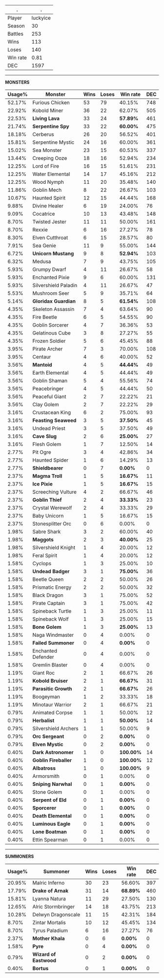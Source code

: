 .|.
|-|-
Player|luckyice
Season|30
Battles|253
Wins|113
Loses|140
Win rate|0.81
DEC|1597

---
**MONSTERS**

Usage%|Monster|Wins|Loses|Win rate|DEC|
-|-|-|-|-|-|
52.17%|Furious Chicken|53|79|40.15%|748|
22.92%|Kobold Miner|36|22|62.07%|505|
22.53%|**Living Lava**|33|24|**57.89%**|461|
21.74%|**Serpentine Spy**|33|22|**60.00%**|475|
18.18%|Cerberus|26|20|56.52%|401|
15.81%|Serpentine Mystic|24|16|60.00%|361|
15.02%|Sea Monster|23|15|60.53%|337|
13.44%|Creeping Ooze|18|16|52.94%|234|
12.25%|Lord of Fire|16|15|51.61%|231|
12.25%|Water Elemental|14|17|45.16%|212|
12.25%|Wood Nymph|11|20|35.48%|140|
11.86%|Goblin Mech|8|22|26.67%|103|
10.67%|Haunted Spirit|12|15|44.44%|168|
9.88%|Divine Healer|6|19|24.00%|76|
9.09%|Cocatrice|10|13|43.48%|148|
8.70%|Twisted Jester|11|11|50.00%|161|
8.70%|Rexxie|6|16|27.27%|78|
8.30%|Elven Cutthroat|6|15|28.57%|80|
7.91%|Sea Genie|11|9|55.00%|144|
6.72%|**Unicorn Mustang**|9|8|**52.94%**|103|
6.32%|Medusa|7|9|43.75%|105|
5.93%|Grumpy Dwarf|4|11|26.67%|58|
5.93%|Enchanted Pixie|9|6|60.00%|131|
5.93%|Silvershield Paladin|4|11|26.67%|47|
5.53%|Mushroom Seer|5|9|35.71%|64|
5.14%|**Gloridax Guardian**|8|5|**61.54%**|108|
4.35%|Skeleton Assassin|7|4|63.64%|90|
4.35%|Fire Beetle|6|5|54.55%|90|
4.35%|Goblin Sorcerer|4|7|36.36%|53|
4.35%|Gelatinous Cube|3|8|27.27%|55|
4.35%|Frozen Soldier|5|6|45.45%|88|
3.95%|Pirate Archer|7|3|70.00%|108|
3.95%|Centaur|4|6|40.00%|52|
3.56%|**Mantoid**|4|5|**44.44%**|49|
3.56%|Earth Elemental|4|5|44.44%|49|
3.56%|Goblin Shaman|5|4|55.56%|74|
3.56%|Peacebringer|4|5|44.44%|50|
3.56%|Peaceful Giant|2|7|22.22%|21|
3.56%|Clay Golem|2|7|22.22%|29|
3.16%|Crustacean King|6|2|75.00%|93|
3.16%|**Feasting Seaweed**|3|5|**37.50%**|45|
3.16%|Undead Priest|3|5|37.50%|49|
3.16%|**Cave Slug**|2|6|**25.00%**|27|
3.16%|Flesh Golem|1|7|12.50%|14|
2.77%|Pit Ogre|3|4|42.86%|34|
2.77%|Haunted Spider|1|6|14.29%|13|
2.77%|**Shieldbearer**|0|7|**0.00%**|0|
2.37%|**Magma Troll**|1|5|**16.67%**|11|
2.37%|**Ice Pixie**|1|5|**16.67%**|15|
2.37%|Screeching Vulture|4|2|66.67%|46|
2.37%|**Goblin Thief**|2|4|**33.33%**|23|
2.37%|Crystal Werewolf|2|4|33.33%|29|
2.37%|Baby Unicorn|1|5|16.67%|15|
2.37%|Stonesplitter Orc|0|6|0.00%|0|
1.98%|Sabre Shark|3|2|60.00%|40|
1.98%|**Maggots**|2|3|**40.00%**|25|
1.98%|Silvershield Knight|1|4|20.00%|12|
1.98%|Feral Spirit|1|4|20.00%|12|
1.58%|Cyclops|1|3|25.00%|10|
1.58%|**Undead Badger**|3|1|**75.00%**|36|
1.58%|Beetle Queen|2|2|50.00%|26|
1.58%|Prismatic Energy|2|2|50.00%|32|
1.58%|Black Dragon|3|1|75.00%|52|
1.58%|Pirate Captain|3|1|75.00%|42|
1.58%|Spineback Turtle|1|3|25.00%|11|
1.58%|Spineback Wolf|1|3|25.00%|15|
1.58%|**Bone Golem**|1|3|**25.00%**|13|
1.58%|Naga Windmaster|0|4|0.00%|0|
1.58%|**Failed Summoner**|0|4|**0.00%**|0|
1.58%|Enchanted Defender|0|4|0.00%|0|
1.58%|Gremlin Blaster|0|4|0.00%|0|
1.19%|Giant Roc|2|1|66.67%|26|
1.19%|**Kobold Bruiser**|2|1|**66.67%**|31|
1.19%|**Parasitic Growth**|2|1|**66.67%**|26|
1.19%|Boogeyman|1|2|33.33%|18|
1.19%|Minotaur Warrior|2|1|66.67%|21|
0.79%|Animated Corpse|1|1|50.00%|12|
0.79%|**Herbalist**|1|1|**50.00%**|14|
0.79%|Silvershield Archers|1|1|50.00%|9|
0.79%|**Orc Sergeant**|0|2|**0.00%**|0|
0.79%|**Elven Mystic**|0|2|**0.00%**|0|
0.40%|**Dark Astronomer**|1|0|**100.00%**|14|
0.40%|**Goblin Fireballer**|1|0|**100.00%**|12|
0.40%|**Albatross**|1|0|**100.00%**|9|
0.40%|Armorsmith|0|1|0.00%|0|
0.40%|**Sniping Narwhal**|0|1|**0.00%**|0|
0.40%|Stone Golem|0|1|0.00%|0|
0.40%|**Serpent of Eld**|0|1|**0.00%**|0|
0.40%|**Sporcerer**|0|1|**0.00%**|0|
0.40%|**Death Elemental**|0|1|**0.00%**|0|
0.40%|**Luminous Eagle**|0|1|**0.00%**|0|
0.40%|**Lone Boatman**|0|1|**0.00%**|0|
0.40%|Ettin Spearman|0|1|0.00%|0|

---
**SUMMONERS**

Usage%|Summoner|Wins|Loses|Win rate|DEC|
-|-|-|-|-|-|
20.95%|Malric Inferno|30|23|56.60%|397|
17.79%|**Drake of Arnak**|31|14|**68.89%**|460|
15.81%|Lyanna Natura|11|29|27.50%|130|
12.65%|Alric Stormbringer|14|18|43.75%|213|
10.28%|Delwyn Dragonscale|11|15|42.31%|184|
8.70%|Zintar Mortalis|10|12|45.45%|134|
8.70%|Tyrus Paladium|6|16|27.27%|76|
2.37%|**Mother Khala**|0|6|**0.00%**|0|
1.58%|**Pyre**|0|4|**0.00%**|0|
0.79%|**Wizard of Eastwood**|0|2|**0.00%**|0|
0.40%|**Bortus**|0|1|**0.00%**|0|
